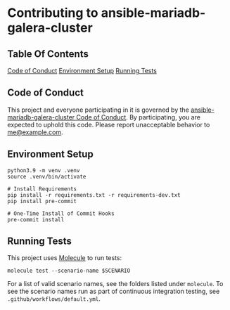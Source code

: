 # Contributing to ansible-mariadb-galera-cluster

## Table Of Contents

[Code of Conduct](#code-of-conduct)
[Environment Setup](#environment-setup)
[Running Tests](#running-tests)

## Code of Conduct

This project and everyone participating in it is governed by the [ansible-mariadb-galera-cluster Code of Conduct](CODE_OF_CONDUCT.md). By participating, you are expected to uphold this code. Please report unacceptable behavior to [me@example.com](mailto:me@example.com).

## Environment Setup
```
python3.9 -m venv .venv
source .venv/bin/activate

# Install Requirements
pip install -r requirements.txt -r requirements-dev.txt
pip install pre-commit

# One-Time Install of Commit Hooks
pre-commit install
```

## Running Tests
This project uses [Molecule](https://molecule.readthedocs.io/en/latest/index.html) to run tests:
```
molecule test --scenario-name $SCENARIO
```

For a list of valid scenario names, see the folders listed under `molecule`.  To see the scenario names run as part of continuous integration testing, see `.github/workflows/default.yml`.
